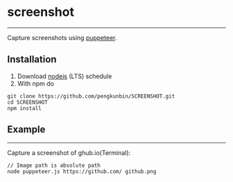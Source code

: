 # screenshot
****
Capture screenshots using [puppeteer](https://developers.google.com/web/tools/puppeteer/get-started).

## Installation
1. Download [nodejs](https://nodejs.org/en/) (LTS) schedule
2. With npm do
```
git clone https://github.com/pengkunbin/SCREENSHOT.git
cd SCREENSHOT
npm install
```

## Example
****
Capture a screenshot of ghub.io(Terminal):
```
// Image path is absolute path
node puppeteer.js https://github.com/ github.png
```